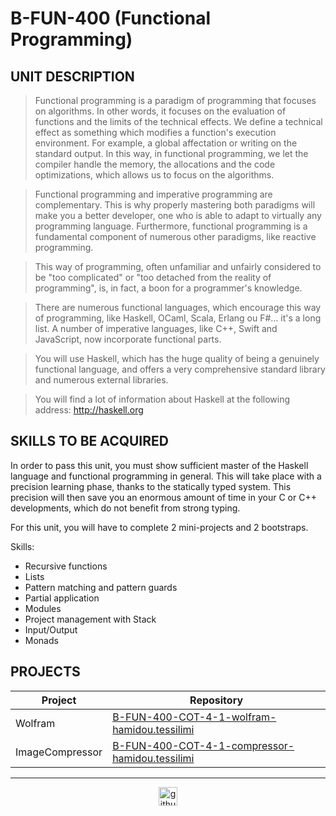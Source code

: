 # B-FUN-400 (Functional Programming)

## UNIT DESCRIPTION

> Functional programming is a paradigm of programming that focuses on algorithms. In other words, it focuses on the evaluation of functions and the limits of the technical effects. We define a technical effect as something which modifies a function's execution environment. For example, a global affectation or writing on the standard output. In this way, in functional programming, we let the compiler handle the memory, the allocations and the code optimizations, which allows us to focus on the algorithms. 

> Functional programming and imperative programming are complementary. This is why properly mastering both paradigms will make you a better developer, one who is able to adapt to virtually any programming language. Furthermore, functional programming is a fundamental component of numerous other paradigms, like reactive programming.

> This way of programming, often unfamiliar and unfairly considered to be "too complicated" or "too detached from the reality of programming", is, in fact, a boon for a programmer's knowledge. 

> There are numerous functional languages, which encourage this way of programming, like Haskell, OCaml, Scala, Erlang ou F#... it's a long list.  A number of imperative languages, like C++, Swift and JavaScript, now incorporate functional parts.

> You will use Haskell, which has the huge quality of being a genuinely functional language, and offers a very comprehensive standard library and numerous external libraries. 

> You will find a lot of information about Haskell at the following address: http://haskell.org

## SKILLS TO BE ACQUIRED

In order to pass this unit, you must show sufficient master of the Haskell language and functional programming in general. This will take place with a precision learning phase, thanks to the statically typed system.  This precision will then save you an enormous amount of time in your C or C++ developments, which do not benefit from strong typing. 

For this unit, you will have to complete 2 mini-projects and 2 bootstraps.

Skills:
- Recursive functions
- Lists
- Pattern matching and pattern guards
- Partial application
- Modules
- Project management with Stack
- Input/Output
- Monads

## PROJECTS

| Project  | Repository |
| ------------- | ------------- |
| Wolfram  | [B-FUN-400-COT-4-1-wolfram-hamidou.tessilimi](./B-FUN-400-COT-4-1-wolfram-hamidou.tessilimi)  |
| ImageCompressor  | [B-FUN-400-COT-4-1-compressor-hamidou.tessilimi](./B-FUN-400-COT-4-1-compressor-hamidou.tessilimi)  |

---

<div align="center">

<a href="https://github.com/blacky-yg" target="_blank"><img src="https://cdn.jsdelivr.net/npm/simple-icons@3.0.1/icons/github.svg" alt="github.com" width="30"></a>

</div>